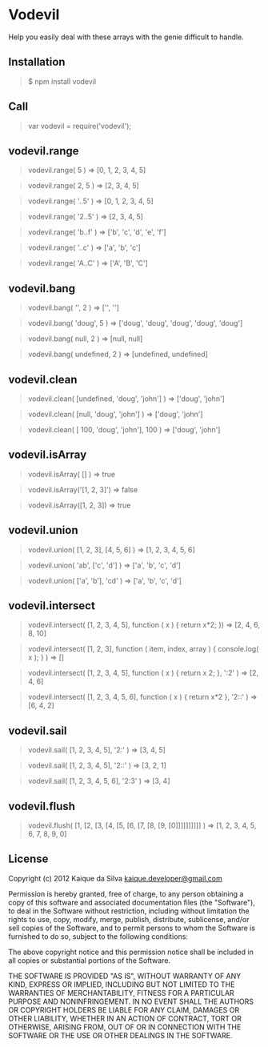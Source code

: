 Vodevil
=======

Help you easily deal with these arrays with the genie difficult to handle.

Installation
------------

> $ npm install vodevil

Call
----

> var vodevil = require('vodevil');

vodevil.range
-------------

> vodevil.range( 5 ) => [0, 1, 2, 3, 4, 5]

> vodevil.range( 2, 5 ) => [2, 3, 4, 5]

> vodevil.range( '..5' ) => [0, 1, 2, 3, 4, 5]

> vodevil.range( '2..5' ) => [2, 3, 4, 5]

> vodevil.range( 'b..f' ) => ['b', 'c', 'd', 'e', 'f']

> vodevil.range( '..c' ) => ['a', 'b', 'c']

> vodevil.range( 'A..C' ) => ['A', 'B', 'C']

vodevil.bang
------------

> vodevil.bang( '', 2 ) => ['', '']

> vodevil.bang( 'doug', 5 ) => ['doug', 'doug', 'doug', 'doug', 'doug']

> vodevil.bang( null, 2 ) => [null, null]

> vodevil.bang( undefined, 2 ) => [undefined, undefined]

vodevil.clean
-------------

> vodevil.clean( [undefined, 'doug', 'john'] ) => ['doug', 'john']

> vodevil.clean( [null, 'doug', 'john'] ) => ['doug', 'john']

> vodevil.clean( [ 100, 'doug', 'john'], 100 ) => ['doug', 'john']

vodevil.isArray
---------------

> vodevil.isArray( [] ) => true

> vodevil.isArray('[1, 2, 3]') => false

> vodevil.isArray([1, 2, 3]) => true

vodevil.union
-------------

> vodevil.union( [1, 2, 3], [4, 5, 6] ) => [1, 2, 3, 4, 5, 6]

> vodevil.union( 'ab', ['c', 'd'] ) => ['a', 'b', 'c', 'd']

> vodevil.union( ['a', 'b'], 'cd' ) => ['a', 'b', 'c', 'd']

vodevil.intersect
-----------------

> vodevil.intersect( [1, 2, 3, 4, 5], function ( x ) { return x*2; }) => [2, 4, 6, 8, 10]

> vodevil.intersect( [1, 2, 3], function ( item, index, array ) { console.log( x ); } ) => []

> vodevil.intersect( [1, 2, 3, 4, 5], function ( x ) { return x 2; }, ':2' ) => [2, 4, 6]

> vodevil.intersect( [1, 2, 3, 4, 5, 6], function ( x ) { return x*2 }, '2::' ) => [6, 4, 2]

vodevil.sail
------------

> vodevil.sail( [1, 2, 3, 4, 5], '2:' ) => [3, 4, 5]

> vodevil.sail( [1, 2, 3, 4, 5], '2::' ) => [3, 2, 1]

> vodevil.sail( [1, 2, 3, 4, 5, 6], '2:3' ) => [3, 4]

vodevil.flush
-------------

> vodevil.flush( [1, [2, [3, [4, [5, [6, [7, [8, [9, [0]]]]]]]]]] ) => [1, 2, 3, 4, 5, 6, 7, 8, 9, 0]

License
-------

Copyright (c) 2012 Kaique da Silva <kaique.developer@gmail.com>

Permission is hereby granted, free of charge, to any person obtaining a copy of this software and associated documentation files (the "Software"), to deal in the Software without restriction, including without limitation the rights to use, copy, modify, merge, publish, distribute, sublicense, and/or sell copies of the Software, and to permit persons to whom the Software is furnished to do so, subject to the following conditions:

The above copyright notice and this permission notice shall be included in all copies or substantial portions of the Software.

THE SOFTWARE IS PROVIDED "AS IS", WITHOUT WARRANTY OF ANY KIND, EXPRESS OR IMPLIED, INCLUDING BUT NOT LIMITED TO THE WARRANTIES OF MERCHANTABILITY, FITNESS FOR A PARTICULAR PURPOSE AND NONINFRINGEMENT. IN NO EVENT SHALL THE AUTHORS OR COPYRIGHT HOLDERS BE LIABLE FOR ANY CLAIM, DAMAGES OR OTHER LIABILITY, WHETHER IN AN ACTION OF CONTRACT, TORT OR OTHERWISE, ARISING FROM, OUT OF OR IN CONNECTION WITH THE SOFTWARE OR THE USE OR OTHER DEALINGS IN THE SOFTWARE.
